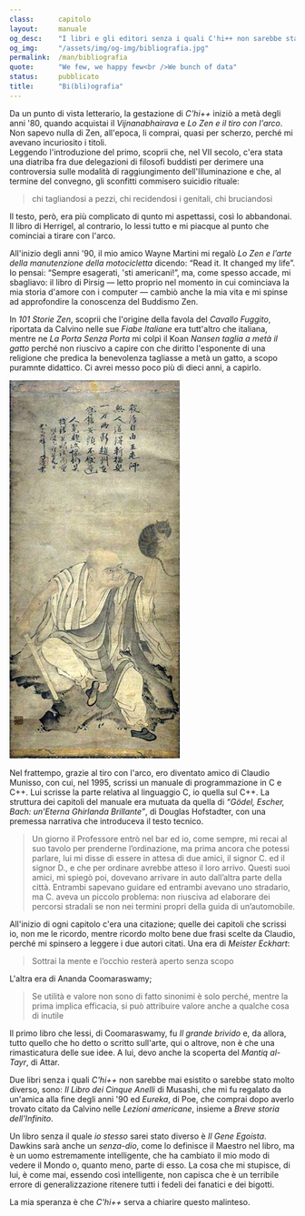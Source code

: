 ```yaml
---
class:      capitolo
layout:     manuale
og_desc:    "I libri e gli editori senza i quali C'hi++ non sarebbe stato scritto. (v. sopra)"
og_img:     "/assets/img/og-img/bibliografia.jpg"
permalink:  /man/bibliografia
quote:      "We few, we happy few<br />We bunch of data"
status:     pubblicato
title:      "Bi(bli)ografia"
---
```


<!--
Questo libro è (anche) colpa di Roberto Calasso e di Adelphi.  
Cinque anni fa, quando feci leggere a un mio amico i primi capitoli, lui mi disse:

> secondo me dovresti scrivere a Roberto Calasso di Adelphi; potrebbe diventare un caso letterario oppure potrebbe far lanciare una Fatwa nei tuoi confronti, o tutte e due le ipotesi insieme.

Era una buona idea, indipendentemente dalla possibilità di una pubblicazione: *C'hi++* ha un grosso debito di riconoscenza, nei confronti della Adelphi e la sua dottrina prescrive che si ringrazi sempre chi ci fa del bene.

Sfortunatamente, però, quando all'inizio di Ottobre sono riuscito a terminare la mia storia, Calasso aveva già terminato la sua e così ora, alla fine del primo giro di bozze, mi trovo qui, seduto nella cuccetta della barca che mi fa da casa in questa piovosa notte fra il 1 e il 2 Novembre e non posso far altro che mandargli un ringraziamento postumo.
Così com'è successo con lo Scirocco dei giorni scorsi, anche se Calasso non c'è più, le onde che ha generato viaggeranno ancora a lungo.

---

-->

Da un punto di vista letterario, la gestazione di *C'hi++* iniziò a metà degli anni '80, quando acquistai il
*Vijnanabhairava* e
*Lo Zen e il tiro con l'arco*.
Non sapevo nulla di Zen, all'epoca, li comprai, quasi per scherzo, perché mi avevano incuriosito i titoli.   
Leggendo l'introduzione del primo, scoprii che, nel VII secolo, c'era stata una diatriba fra due delegazioni di filosofi buddisti per derimere una controversia sulle modalità di raggiungimento dell'Illuminazione e che, al termine del convegno, gli sconfitti commisero suicidio rituale:

> chi tagliandosi a pezzi, chi recidendosi i genitali, chi bruciandosi

Il testo, però, era più complicato di qunto mi aspettassi, così lo abbandonai.
Il libro di Herrigel, al contrario, lo lessi tutto e mi piacque al punto che cominciai a tirare con l'arco.  

All'inizio degli anni '90, il mio amico Wayne Martini mi regalò
*Lo Zen e l’arte della manutenzione della motocicletta* dicendo: “Read it. It changed my life”.
Io pensai: “Sempre esagerati, 'sti americani!”, ma, come spesso accade, mi sbagliavo: il libro di Pirsig &mdash; letto proprio nel momento in cui  cominciava la mia storia d'amore con i computer &mdash; cambiò anche la mia vita e mi spinse ad approfondire la conoscenza del Buddismo Zen.

In *101 Storie Zen*, scoprii che l'origine della favola del *Cavallo Fuggito*, riportata da Calvino nelle sue *Fiabe Italiane* era tutt'altro che italiana, mentre ne *La Porta Senza Porta* mi colpì il Koan *Nansen taglia a metà il gatto* perché non riuscivo a capire con che diritto l'esponente di una religione che predica la benevolenza tagliasse a metà un gatto, a scopo puramnte didattico.
Ci avrei messo poco più di dieci anni, a capirlo.

<p class="centrato"><img src="/assets/img/nansen-taglia-il-gatto.jpg" alt="Nansen taglia il gatto" /></p>

Nel frattempo, grazie al tiro con l'arco, ero diventato amico di Claudio Munisso, con cui, nel 1995, scrissi un manuale di programmazione in C e C++.
Lui scrisse la parte relativa al linguaggio C, io quella sul C++.
La struttura dei capitoli del manuale era mutuata da quella di
*“Gödel, Escher, Bach: un’Eterna Ghirlanda Brillante”*, di Douglas Hofstadter, con una premessa narrativa che introduceva il testo tecnico.  

> Un giorno il Professore entrò nel bar ed io, come sempre, mi recai al suo tavolo per prenderne l’ordinazione, ma prima ancora che potessi parlare, lui mi disse di essere in attesa di due amici, il signor C. ed il signor D., e che per ordinare avrebbe atteso il lo­ro arrivo. Questi suoi amici, mi spiegò poi, dovevano arrivare in auto dall’altra parte della città. Entrambi sapevano guidare ed entrambi avevano uno stradario, ma C. aveva un piccolo problema: non riusciva ad elaborare dei percorsi stradali se non nei termini propri della guida di un’automobile.  

All'inizio di ogni capitolo c'era una citazione; quelle dei capitoli che scrissi io, non me le ricordo, mentre ricordo molto bene due frasi scelte da Claudio, perché mi spinsero a leggere i due autori citati.
Una era di *Meister Eckhart*:

> Sottrai la mente e l’occhio resterà aperto senza scopo

L'altra era di Ananda Coomaraswamy;

> Se utilità e valore non sono di fatto sinonimi è solo perché, mentre la prima implica efficacia, si può attribuire valore anche a qualche cosa di inutile

Il primo libro che lessi, di Coomaraswamy, fu *Il grande brivido* e, da allora, tutto quello che ho detto o scritto sull'arte, qui o altrove, non è che una rimasticatura delle sue idee.
A lui, devo anche la scoperta del *Mantiq al-Tayr*, di Attar.

Due libri senza i quali *C'hi++* non sarebbe mai esistito o sarebbe stato molto diverso, sono: *Il Libro dei Cinque Anelli* di Musashi, che mi fu regalato da un'amica alla fine degli anni '90 ed *Eureka*, di Poe, che comprai dopo averlo trovato citato da Calvino nelle *Lezioni americane*, insieme a *Breve storia dell'Infinito*.

Un libro senza il quale *io stesso* sarei stato diverso è *Il Gene Egoista*.
Dawkins sarà anche un *senza-dio*, come lo definisce il Maestro nel libro, ma è un uomo estremamente intelligente, che ha cambiato il mio modo di vedere il Mondo o, quanto meno, parte di esso.
La cosa che mi stupisce, di lui, è come mai, essendo così intelligente, non capisca che è un terribile errore di generalizzazione ritenere tutti i fedeli dei fanatici e dei bigotti.

La mia speranza è che *C'hi++* serva a chiarire questo malinteso.
